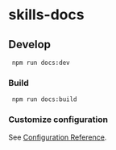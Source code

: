 # skills-docs

## Develop
```
 npm run docs:dev
```

### Build 
```
 npm run docs:build
```

### Customize configuration
See [Configuration Reference](https://cli.vuejs.org/config/).
